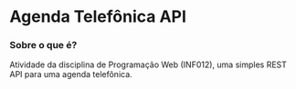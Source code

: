 # Agenda Telefônica API

### Sobre o que é?

Atividade da disciplina de Programação Web (INF012), uma simples REST API para uma agenda telefônica.